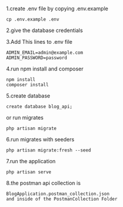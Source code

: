 1.create .env file by copying .env.example

    cp .env.example .env
2.give the database credentials

3.Add This lines to .env file

    ADMIN_EMAIL=admin@example.com
    ADMIN_PASSWORD=password

4.run npm install and composer

    npm install
    composer install

5.create database

    create database blog_api;

or run migrates

    php artisan migrate

6.run migrates with seeders

    php artisan migrate:fresh --seed


7.run the application

    php artisan serve


8.the postman api collection is

    BlogApplication.postman_collection.json
    and inside of the PostmanCollection Folder
